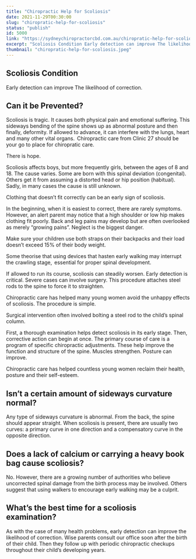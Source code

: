 ```yaml
---
title: "Chiropractic Help for Scoliosis"
date: 2021-11-29T00:30:00
slug: "chiropratic-help-for-scoliosis"
status: "publish"
id: 5000
link: "https://sydneychiropractorcbd.com.au/chiropratic-help-for-scoliosis/"
excerpt: "Scoliosis Condition Early detection can improve The likelihood of correction.   Can it be Prevented?   Scoliosis is tragic. It causes both physical pain and emotional suffering. This sideways bending of the spine shows up as abnormal posture and then finally, deformity. If allowed to advance, it can interfere with the lungs, heart and many other vital organs.  Chiropractic […]"
thumbnail: "chiropratic-help-for-scoliosis.jpeg"
---
```


## Scoliosis Condition
Early detection can improve The likelihood of correction.  

## Can it be Prevented?  
Scoliosis is tragic. It causes both physical pain and emotional suffering. This sideways bending of the spine shows up as abnormal posture and then finally, deformity. If allowed to advance, it can interfere with the lungs, heart and many other vital organs.  Chiropractic care from Clinic 27 should be your go to place for chiropratic care. 

There is hope.  

Scoliosis affects boys, but more frequently girls, between the ages of 8 and 18. The cause varies. Some are born with this spinal deviation (congenital). Others get it from assuming a distorted head or hip position (habitual). Sadly, in many cases the cause is still unknown.  

Clothing that doesn’t fit correctly can be an early sign of scoliosis.  

In the beginning, when it is easiest to correct, there are rarely symptoms. However, an alert parent may notice that a high shoulder or low hip makes clothing fit poorly. Back and leg pains may develop but are often overlooked as merely “growing pains”. Neglect is the biggest danger.  

Make sure your children use both straps on their backpacks and their load doesn’t exceed 15% of their body weight.  

Some theorise that using devices that hasten early walking may interrupt the crawling stage,  essential for proper spinal development.  

If allowed to run its course, scoliosis can steadily worsen. Early detection is critical. Severe cases can involve surgery. This procedure attaches steel rods to the spine to force it to straighten.  

Chiropractic care has helped many young women avoid the unhappy effects of scoliosis. The procedure is simple.  

Surgical intervention often involved bolting a steel rod to the child’s spinal column. 

First, a thorough examination helps detect scoliosis in its early stage. Then, corrective action can begin at once. The primary course of care is a program of specific chiropractic adjustments. These help improve the function and structure of the spine. Muscles strengthen. Posture can improve.  

Chiropractic care has helped countless young women reclaim their health, posture and their self-esteem.  

## Isn’t a certain amount of sideways curvature normal?  
Any type of sideways curvature is abnormal. From the back, the spine should appear straight. When scoliosis is present, there are usually two curves: a primary curve in one direction and a compensatory curve in the opposite direction.  

## Does a lack of calcium or carrying a heavy book bag cause scoliosis?  
No. However, there are a growing number of authorities who believe uncorrected spinal damage from the birth process may be involved. Others suggest that using walkers to encourage early walking may be a culprit.  

## What’s the best time for a scoliosis examination?  
As with the case of many health problems, early detection can improve the likelihood of correction. Wise parents consult our office soon after the birth of their child. Then they follow up with periodic chiropractic checkups throughout their child’s developing years.
